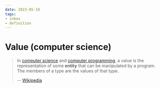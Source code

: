 ```yaml
---
date: 2023-05-18
tags:
- inbox
- definition
---
```


# Value (computer science)

> In [computer science](./computer%20science.md) and [computer programming](./computer%20programming.md), a value is the
> representation of some **entity** that can be manipulated by a program. The
> members of a type are the values of that type.
>
> -- [Wikipedia](https://en.wikipedia.org/wiki/Value_\(computer_science\))